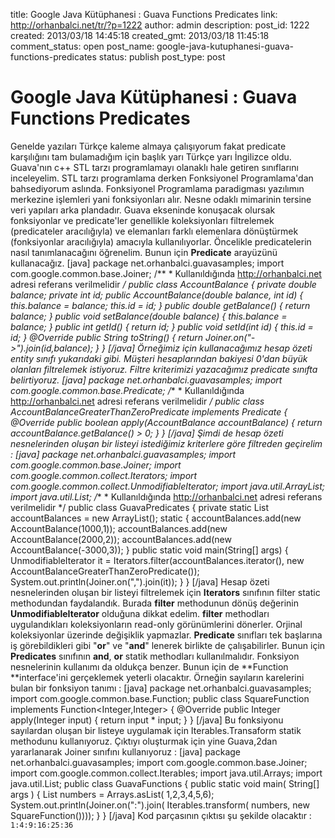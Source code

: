 title: Google Java Kütüphanesi : Guava Functions Predicates
link: http://orhanbalci.net/tr/?p=1222
author: admin
description: 
post_id: 1222
created: 2013/03/18 14:45:18
created_gmt: 2013/03/18 11:45:18
comment_status: open
post_name: google-java-kutuphanesi-guava-functions-predicates
status: publish
post_type: post

# Google Java Kütüphanesi : Guava Functions Predicates

Genelde yazıları Türkçe kaleme almaya çalışıyorum fakat predicate karşılığını tam bulamadığım için başlık yarı Türkçe yarı İngilizce oldu. Guava'nın c++ STL tarzı programlamayı olanaklı hale getiren sınıflarını inceleyelim. STL tarzı programlama derken Fonksiyonel Programlama'dan bahsediyorum aslında. Fonksiyonel Programlama paradigması yazılımın merkezine işlemleri yani fonksiyonları alır. Nesne odaklı mimarinin tersine veri yapıları arka plandadır. Guava ekseninde konuşacak olursak fonksiyonlar ve predicate'ler genellikle koleksiyonları filtrelemek (predicateler aracılığıyla) ve elemanları farklı elemenlara dönüştürmek (fonksiyonlar aracılığıyla) amacıyla kullanılıyorlar. Öncelikle predicatelerin nasıl tanımlanacağını öğrenelim. Bunun için **Predicate** arayüzünü kullanacağız. [java] package net.orhanbalci.guavasamples; import com.google.common.base.Joiner; /** * Kullanıldığında http://orhanbalci.net adresi referans verilmelidir */ public class AccountBalance { private double balance; private int id; public AccountBalance(double balance, int id) { this.balance = balance; this.id = id; } public double getBalance() { return balance; } public void setBalance(double balance) { this.balance = balance; } public int getId() { return id; } public void setId(int id) { this.id = id; } @Override public String toString() { return Joiner.on("->").join(id,balance); } } [/java] Örneğimiz için kullanacağımız hesap özeti entity sınıfı yukarıdaki gibi. Müşteri hesaplarından bakiyesi 0'dan büyük olanları filtrelemek istiyoruz. Filtre kriterimizi yazacağımız predicate sınıfta belirtiyoruz.  [java] package net.orhanbalci.guavasamples; import com.google.common.base.Predicate; /** * Kullanıldığında http://orhanbalci.net adresi referans verilmelidir */ public class AccountBalanceGreaterThanZeroPredicate implements Predicate<AccountBalance> { @Override public boolean apply(AccountBalance accountBalance) { return accountBalance.getBalance() > 0; } } [/java] Şimdi de hesap özeti nesnelerinden oluşan bir listeyi istediğimiz kriterlere göre filtreden geçirelim : [java] package net.orhanbalci.guavasamples; import com.google.common.base.Joiner; import com.google.common.collect.Iterators; import com.google.common.collect.UnmodifiableIterator; import java.util.ArrayList; import java.util.List; /** * Kullanıldığında http://orhanbalci.net adresi referans verilmelidir */ public class GuavaPredicates { private static List<AccountBalance> accountBalances = new ArrayList<AccountBalance>(); static { accountBalances.add(new AccountBalance(1000,1)); accountBalances.add(new AccountBalance(2000,2)); accountBalances.add(new AccountBalance(-3000,3)); } public static void main(String[] args) { UnmodifiableIterator<AccountBalance> it = Iterators.filter(accountBalances.iterator(), new AccountBalanceGreaterThanZeroPredicate()); System.out.println(Joiner.on(",").join(it)); } } [/java] Hesap özeti nesnelerinden oluşan bir listeyi filtrelemek için **Iterators** sınıfının filter static methodundan faydalandık. Burada **filter** methodunun dönüş değerinin **UnmodifiableIterator** olduğuna dikkat edelim. **filter** methodları uygulandıkları koleksiyonların read-only görünümlerini dönerler. Orjinal koleksiyonlar üzerinde değişiklik yapmazlar. **Predicate** sınıfları tek başlarına iş görebildikleri gibi "**or**" ve "**and**" lenerek birlikte de çalışabilirler. Bunun için **Predicates** sınıfının **and**, **or** statik methodları kullanılmalıdır. Fonksiyon nesnelerinin kullanımı da oldukça benzer. Bunun için de **Function **interface'ini gerçeklemek yeterli olacaktır. Örneğin sayıların karelerini bulan bir fonksiyon tanımı : [java] package net.orhanbalci.guavasamples; import com.google.common.base.Function; public class SquareFunction implements Function<Integer,Integer> { @Override public Integer apply(Integer input) { return input * input; } } [/java] Bu fonksiyonu sayılardan oluşan bir listeye uygulamak için Iterables.Transaform statik methodunu kullanıyoruz. Çıktıyı oluşturmak için yine Guava,2dan yararlanarak Joiner sınıfını kullanıyoruz : [java] package net.orhanbalci.guavasamples; import com.google.common.base.Joiner; import com.google.common.collect.Iterables; import java.util.Arrays; import java.util.List; public class GuavaFunctions { public static void main( String[] args ) { List<Integer> numbers = Arrays.asList( 1,2,3,4,5,6); System.out.println(Joiner.on(":").join( Iterables.transform( numbers, new SquareFunction()))); } } [/java] Kod parçasının çıktısı şu şekilde olacaktır : `1:4:9:16:25:36`